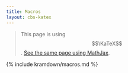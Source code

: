 ```yaml
---
title: Macros
layout: cbs-katex
---
```


> This page is using $$\KaTeX$$. [See the same page using MathJax](macros-mathjax).

{% include kramdown/macros.md %}

[`cbs-latex.sty`]: latex/cbs-latex
[`cbs-katex.sty`]: katex/cbs-katex
[`cbs-mathjax.sty`]: mathjax-3/cbs-mathjax
